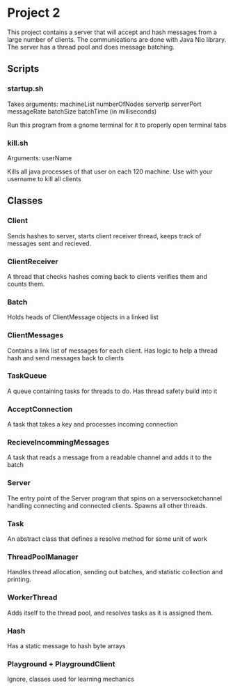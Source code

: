 # Project 2 #

This project contains a server that will accept and hash messages from a large number of clients.
The communications are done with Java Nio library. The server has a thread pool and does message batching.

## Scripts ##

### startup.sh ###

Takes arguments: machineList numberOfNodes serverIp serverPort messageRate batchSize batchTime (in milliseconds)
    
Run this program from a gnome terminal for it to properly open terminal tabs
    
### kill.sh ###

Arguments: userName

Kills all java processes of that user on each 120 machine. Use with your username to kill all clients



## Classes ##

### Client ###
Sends hashes to server, starts client receiver thread, keeps track of messages sent and recieved.

### ClientReceiver ###
A thread that checks hashes coming back to clients verifies them and counts them.

### Batch ###
Holds heads of ClientMessage objects in a linked list

### ClientMessages ###
Contains a link list of messages for each client. Has logic to help a thread hash and send messages back to clients

### TaskQueue ###
A queue containing tasks for threads to do. Has thread safety build into it

### AcceptConnection ###
A task that takes a key and processes incoming connection

### RecieveIncommingMessages ###
A task that reads a message from a readable channel and adds it to the batch

### Server ###
The entry point of the Server program that spins on a serversocketchannel handling connecting and connected clients. Spawns all other threads.

### Task ###
An abstract class that defines a resolve method for some unit of work

### ThreadPoolManager ###
Handles thread allocation, sending out batches, and statistic collection and printing.

### WorkerThread ###
Adds itself to the thread pool, and resolves tasks as it is assigned them.

### Hash ###
Has a static message to hash byte arrays

### Playground + PlaygroundClient ###
Ignore, classes used for learning mechanics


